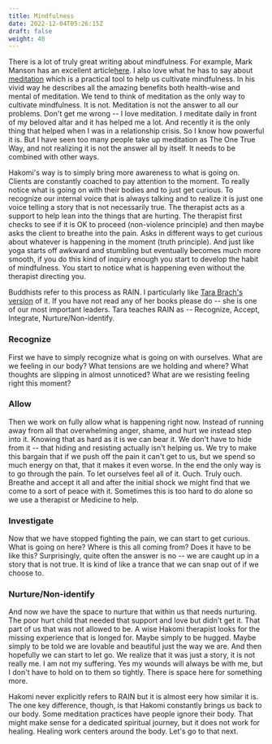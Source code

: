 ```yaml
---
title: Mindfulness
date: 2022-12-04T05:26:15Z
draft: false
weight: 40
---
```

There is a lot of truly great writing about mindfulness. For example, Mark Manson has an excellent article[here](https://markmanson.net/self-awareness). I also love what he has to say about [meditation](https://markmanson.medium.com/meditation-why-you-should-do-it-ec2d1e6d8e1f) which is a practical tool to help us cultivate mindfulness. In his vivid way he describes all the amazing benefits both health-wise and mental of meditation. We tend to think of meditation as the only way to cultivate mindfulness. It is not. Meditation is not the answer to all our problems. Don't get me wrong -- I love meditation. I meditate daily in front of my beloved altar and it has helped me a lot. And recently it is the only thing that helped when I was in a relationship crisis. So I know how powerful it is. But I have seen too many people take up meditation as The One True Way, and not realizing it is not the answer all by itself. It needs to be combined with other ways.

Hakomi's way is to simply bring more awareness to what is going on. Clients are constantly coached to pay attention to the moment. To really notice what is going on with their bodies and to just get curious. To recognize our internal voice that is always talking and to realize it is just one voice telling a story that is not necessarily true. The therapist acts as a support to help lean into the things that are hurting. The therapist first checks to see if it is OK to proceed (non-violence principle) and then maybe asks the client to breathe into the pain. Asks in different ways to get curious about whatever is happening in the moment (truth principle). And just like yoga starts off awkward and stumbling but eventually becomes much more smooth, if you do this kind of inquiry enough you start to develop the habit of mindfulness. You start to notice what is happening even without the therapist directing you.

Buddhists refer to this process as RAIN. I particularly like [Tara Brach's version](https://www.tarabrach.com/rain/) of it. If you have not read any of her books please do -- she is one of our most important leaders. Tara teaches RAIN as -- Recognize, Accept, Integrate, Nurture/Non-identify.

### Recognize

First we have to simply recognize what is going on with ourselves. What are we feeling in our body? What tensions are we holding and where? What thoughts are slipping in almost unnoticed? What are we resisting feeling right this moment?

### Allow

Then we work on fully allow what is happening right now. Instead of running away from all that overwhelming anger, shame, and hurt we instead step into it. Knowing that as hard as it is we can bear it. We don't have to hide from it -- that hiding and resisting actually isn't helping us. We try to make this bargain that if we push off the pain it can't get to us, but we spend so much energy on that, that it makes it even worse. In the end the only way is to go through the pain. To let ourselves feel all of it. Ouch. Truly ouch. Breathe and accept it all and after the initial shock we might find that we come to a sort of peace with it. Sometimes this is too hard to do alone so we use a therapist or Medicine to help.

### Investigate

Now that we have stopped fighting the pain, we can start to get curious. What is going on here? Where is this all coming from? Does it have to be like this? Surprisingly, quite often the answer is no -- we are caught up in a story that is not true. It is kind of like a trance that we can snap out of if we choose to.

### Nurture/Non-identify

And now we have the space to nurture that within us that needs nurturing. The poor hurt child that needed that support and love but didn't get it. That part of us that was not allowed to be. A wise Hakomi therapist looks for the missing experience that is longed for. Maybe simply to be hugged. Maybe simply to be told we are lovable and beautiful just the way we are. And then hopefully we can start to let go. We realize that it was just a story, it is not really me. I am not my suffering. Yes my wounds will always be with me, but I don't have to hold on to them so tightly. There is space here for something more.

Hakomi never explicitly refers to RAIN but it is almost eery how similar it is. The one key difference, though, is that Hakomi constantly brings us back to our body. Some meditation practices have people ignore their body. That might make sense for a dedicated spiritual journey, but it does not work for healing. Healing work centers around the body. Let's go to that next.
